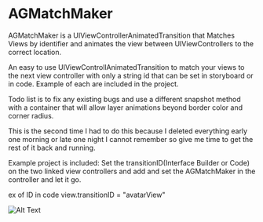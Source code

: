 # AGMatchMaker
AGMatchMaker is a UIViewControllerAnimatedTransition that Matches Views by identifier and animates the view between UIViewControllers to the correct location. 


An easy to use UIViewControllAnimatedTransition to match your views to
the next view controller with only a string id that can be set in
storyboard or in code.  Example of each are included in the project.

Todo list is to fix any existing bugs and use a different snapshot
method with a container that will allow layer animations beyond border
color and corner radius.

This is the second time I had to do this because I deleted everything
early one morning or late one night I cannot remember so give me time
to get the rest of it back and running.

Example project is included:
Set the transitionID(Interface Builder or Code) on the two linked view controllers and add and set the AGMatchMaker in the controller and let it go.

ex of ID in code
view.transitionID = "avatarView"



![Alt Text](http://oakmonttech.com/wp-content/uploads/2017/01/AGMatchMaker.gif)
